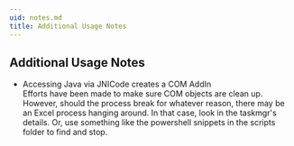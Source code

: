 ```yaml
---
uid: notes.md
title: Additional Usage Notes
---
```


## Additional Usage Notes

<ul>
<li>Accessing Java via JNICode creates a COM AddIn</li>
    Efforts have been made to make sure COM objects are clean up.
    However, should the process break for whatever reason, 
    there may be an Excel process hanging around.  In that case,
    look in the taskmgr's details. Or, use something like the 
    powershell snippets in the scripts folder to find and stop.

</ul>

